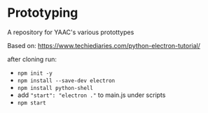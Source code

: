# Prototyping
A repository for YAAC's various protottypes

Based on: https://www.techiediaries.com/python-electron-tutorial/

after cloning run:
- ```npm init -y```
- ```npm install --save-dev electron```
- ```npm install python-shell ```
- add ```"start": "electron ."``` to main.js under scripts
- ```npm start```